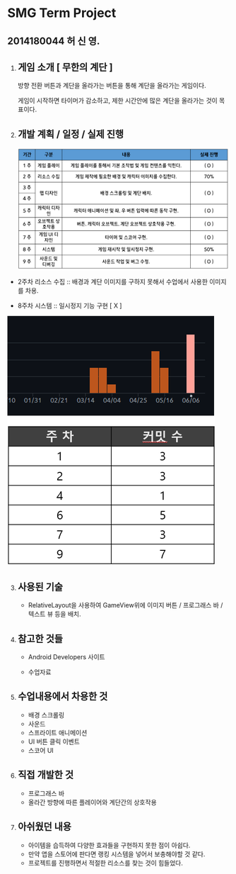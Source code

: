 # SMG Term Project

## 2014180044 허 신 영.



1. ## 게임 소개 [ 무한의 계단 ]

   방향 전환 버튼과 계단을 올라가는 버튼을 통해 계단을 올라가는 게임이다.

   게임이 시작하면 타이머가 감소하고, 제한 시간안에 많은 계단을 올라가는 것이 목표이다.



2. ## 개발 계획 / 일정 / 실제 진행

   ![image-20210331173507517](image-20210331173507517.png)

- 2주차 리소스 수집 :: 배경과 계단 이미지를 구하지 못해서 수업에서 사용한 이미지를 차용.

- 8주차 시스템  :: 일시정지 기능 구현 [ X ]

  

![commit](commit.png)





3. ## 사용된 기술

   - RelativeLayout을 사용하여 GameView위에 이미지 버튼 / 프로그래스 바 / 텍스트 뷰 등을 배치.

   

4. ## 참고한 것들

   - Android Developers 사이트

   - 수업자료

     

5. ## 수업내용에서 차용한 것

   - 배경 스크롤링
   - 사운드
   - 스프라이트 애니메이션
   - UI 버튼 클릭 이벤트
   - 스코어 UI

   

6. ## 직접 개발한 것

   - 프로그래스 바
   - 올라간 방향에 따른 플레이어와 계단간의 상호작용

   

7. ## 아쉬웠던 내용

   - 아이템을 습득하여 다양한 효과들을 구현하지 못한 점이 아쉽다.
   - 만약 앱을 스토어에 판다면 랭킹 시스템을 넣어서 보충해야할 것 같다.
   - 프로젝트를 진행하면서 적절한 리소스를 찾는 것이 힘들었다.